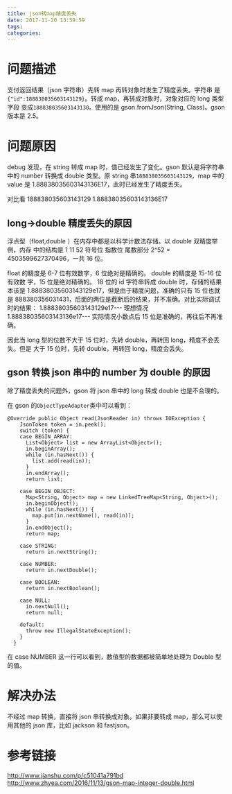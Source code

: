 ```yaml
---
title: json转map精度丢失
date: 2017-11-20 13:59:59
tags:
categories:
---
```


# 问题描述

支付返回结果（json 字符串）先转 map 再转对象时发生了精度丢失。字符串
是`{"id":188838035603143129}`。转成 map，再转成对象时，对象对应的 long 类型字段
变成`188838035603143130`。使用的是 gson.fromJson(String, Class)。gson 版本是
2.5。

# 问题原因

debug 发现，在 string 转成 map 时，值已经发生了变化。gson 默认是将字符串中的
number 转换成 double 类型。原 string 串`188838035603143129`，map 中的 value 是
1.88838035603143136E17，此时已经发生了精度丢失。

对比看 188838035603143129 1.88838035603143136E17

## long->double 精度丢失的原因

浮点型（float,double ）在内存中都是以科学计数法存储。以 double 双精度举例，内存
中的结构是 1 11 52 符号位 指数位 尾数部分 2^52 = 4503599627370496，一共 16 位。

float 的精度是 6-7 位有效数字，6 位绝对是精确的。 double 的精度是 15-16 位有效数
字，15 位是绝对精确的。 18 位的 id 字符串转成 double 时，存储的结果本该是
1.88838035603143129e17，但是由于精度问题，准确的只有 15 位也就是
888380356031431，后面的两位是截断后的结果，并不准确。对比实际调试时的结果：
1.88838035603143129e17--- 理想情况 1.88838035603143136e17--- 实际情况小数点后 15
位是准确的，再往后不再准确。

因此当 long 型的位数不大于 15 位时，先转 double，再转回 long，精度不会丢失。但是
大于 15 位时，先转 double，再转回 long，精度会丢失。

## gson 转换 json 串中的 number 为 double 的原因

除了精度丢失的问题外，gson 将 json 串中的 long 转成 double 也是不合理的。

在 gson 的`ObjectTypeAdapter`类中可以看到：

```
@Override public Object read(JsonReader in) throws IOException {
    JsonToken token = in.peek();
    switch (token) {
    case BEGIN_ARRAY:
      List<Object> list = new ArrayList<Object>();
      in.beginArray();
      while (in.hasNext()) {
        list.add(read(in));
      }
      in.endArray();
      return list;

    case BEGIN_OBJECT:
      Map<String, Object> map = new LinkedTreeMap<String, Object>();
      in.beginObject();
      while (in.hasNext()) {
        map.put(in.nextName(), read(in));
      }
      in.endObject();
      return map;

    case STRING:
      return in.nextString();

    case NUMBER:
      return in.nextDouble();

    case BOOLEAN:
      return in.nextBoolean();

    case NULL:
      in.nextNull();
      return null;

    default:
      throw new IllegalStateException();
    }
  }
```

在 case NUMBER 这一行可以看到，数值型的数据都被简单地处理为 Double 型的值。

# 解决办法

不经过 map 转换，直接将 json 串转换成对象。如果非要转成 map，那么可以使用其他的
json 库，比如 jackson 和 fastjson。

# 参考链接

<http://www.jianshu.com/p/c51041a791bd>
<http://www.zhyea.com/2016/11/13/gson-map-integer-double.html>
